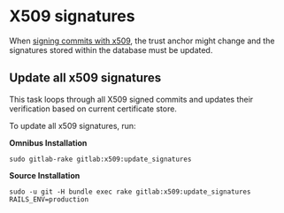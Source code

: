 # X509 signatures

When [signing commits with x509](../user/project/repository/x509_signed_commits/index.md),
the trust anchor might change and the signatures stored within the database must be updated.

## Update all x509 signatures

This task loops through all X509 signed commits and updates their verification based on current
certificate store.

To update all x509 signatures, run:

**Omnibus Installation**

```shell
sudo gitlab-rake gitlab:x509:update_signatures
```

**Source Installation**

```shell
sudo -u git -H bundle exec rake gitlab:x509:update_signatures RAILS_ENV=production
```
